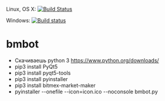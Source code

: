 Linux, OS X: [![Build Status](https://travis-ci.org/n1nj4z33/bmbot.svg?branch=master)](https://travis-ci.org/n1nj4z33/bmbot)

Windows: [![Build status](https://ci.appveyor.com/api/projects/status/github/n1nj4z33/bmbot?branch=master&svg=true)](https://ci.appveyor.com/project/n1nj4z33/bmbot/branch/master)

# bmbot
- Скачиваешь python 3 https://www.python.org/downloads/
- pip3 install PyQt5
- pip3 install pyqt5-tools
- pip3 install pyinstaller
- pip3 install bitmex-market-maker
- pyinstaller --onefile --icon=icon.ico --noconsole bmbot.py
